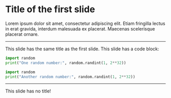 # Title of the first slide

Lorem ipsum dolor sit amet, consectetur adipiscing elit. 
Etiam fringilla lectus in erat gravida, interdum malesuada 
ex placerat. Maecenas scelerisque placerat ornare. 

---

This slide has the same title as the first slide.
This slide has a code block:

```python
import random
print("One random number:", random.randint(1, 2**32))
```

```python
import random
print("Another random number:", random.randint(1, 2**32))
```

--- ---

This slide has no title!